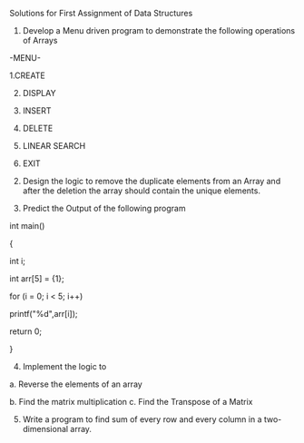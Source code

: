Solutions for First Assignment of Data Structures

1) Develop a Menu driven program to demonstrate the following operations of Arrays

-MENU-

1.CREATE

2. DISPLAY

3. INSERT

4. DELETE

5. LINEAR SEARCH

6. EXIT

2) Design the logic to remove the duplicate elements from an Array and after the deletion the array should contain the unique elements.

3) Predict the Output of the following program

int main()

{

int i;

int arr[5] = {1};

for (i = 0; i < 5; i++)

printf("%d",arr[i]);

return 0;

}

4) Implement the logic to

a. Reverse the elements of an array

b. Find the matrix multiplication c. Find the Transpose of a Matrix

5) Write a program to find sum of every row and every column in a two-dimensional array.